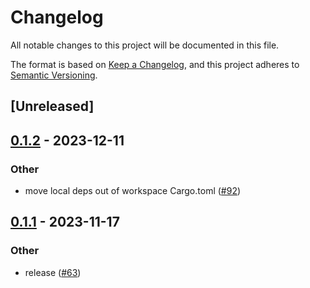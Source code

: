 # Changelog
All notable changes to this project will be documented in this file.

The format is based on [Keep a Changelog](https://keepachangelog.com/en/1.0.0/),
and this project adheres to [Semantic Versioning](https://semver.org/spec/v2.0.0.html).

## [Unreleased]

## [0.1.2](https://github.com/8xFF/atm0s-sdn/compare/atm0s-sdn-identity-v0.1.1...atm0s-sdn-identity-v0.1.2) - 2023-12-11

### Other
- move local deps out of workspace Cargo.toml ([#92](https://github.com/8xFF/atm0s-sdn/pull/92))

## [0.1.1](https://github.com/8xFF/atm0s-sdn/compare/atm0s-sdn-identity-v0.1.0...atm0s-sdn-identity-v0.1.1) - 2023-11-17

### Other
- release ([#63](https://github.com/8xFF/atm0s-sdn/pull/63))
